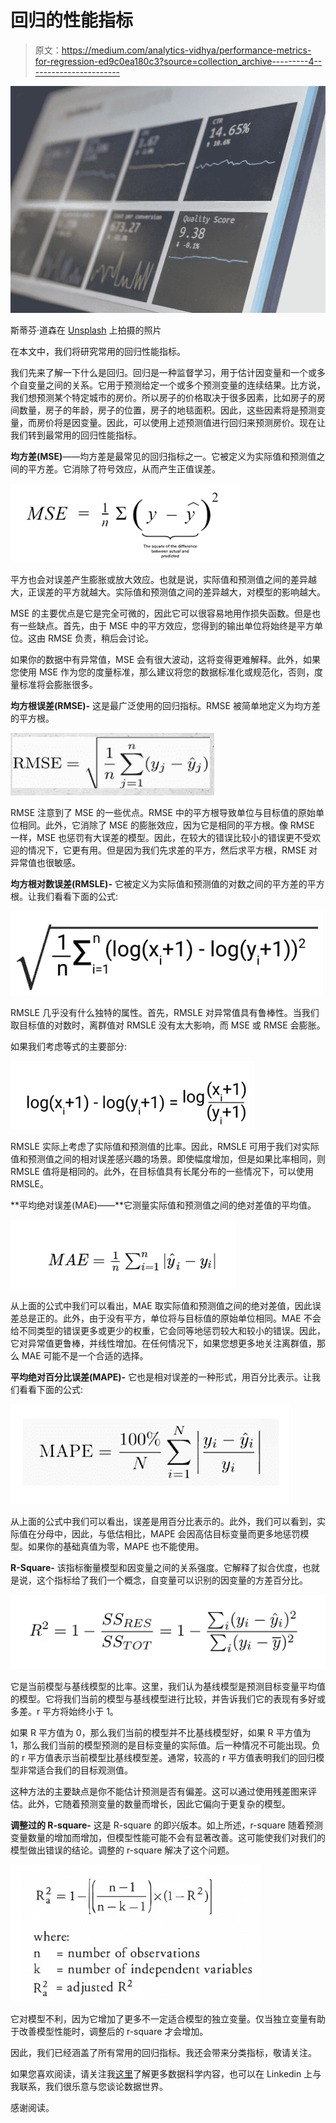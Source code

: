 # 回归的性能指标

> 原文：<https://medium.com/analytics-vidhya/performance-metrics-for-regression-ed9c0ea180c3?source=collection_archive---------4----------------------->

![](img/eb00f5f1dbf973ee46a77e8583979a1e.png)

斯蒂芬·道森在 [Unsplash](https://unsplash.com?utm_source=medium&utm_medium=referral) 上拍摄的照片

在本文中，我们将研究常用的回归性能指标。

我们先来了解一下什么是回归。回归是一种监督学习，用于估计因变量和一个或多个自变量之间的关系。它用于预测给定一个或多个预测变量的连续结果。比方说，我们想预测某个特定城市的房价。所以房子的价格取决于很多因素，比如房子的房间数量，房子的年龄，房子的位置，房子的地毯面积。因此，这些因素将是预测变量，而房价将是因变量。因此，可以使用上述预测值进行回归来预测房价。现在让我们转到最常用的回归性能指标。

**均方差(MSE)**——均方差是最常见的回归指标之一。它被定义为实际值和预测值之间的平方差。它消除了符号效应，从而产生正值误差。

![](img/4605dfb9b23a0a82e200775f44472c04.png)

平方也会对误差产生膨胀或放大效应。也就是说，实际值和预测值之间的差异越大，正误差的平方就越大。实际值和预测值之间的差异越大，对模型的影响越大。

MSE 的主要优点是它是完全可微的，因此它可以很容易地用作损失函数。但是也有一些缺点。首先，由于 MSE 中的平方效应，您得到的输出单位将始终是平方单位。这由 RMSE 负责，稍后会讨论。

如果你的数据中有异常值，MSE 会有很大波动，这将变得更难解释。此外，如果您使用 MSE 作为您的度量标准，那么建议将您的数据标准化或规范化，否则，度量标准将会膨胀很多。

**均方根误差(RMSE)-** 这是最广泛使用的回归指标。RMSE 被简单地定义为均方差的平方根。

![](img/92b95dd97c3e96060472f199a12fca97.png)

RMSE 注意到了 MSE 的一些优点。RMSE 中的平方根导致单位与目标值的原始单位相同。此外，它消除了 MSE 的膨胀效应，因为它是相同的平方根。像 RMSE 一样，MSE 也惩罚有大误差的模型。因此，在较大的错误比较小的错误更不受欢迎的情况下，它更有用。但是因为我们先求差的平方，然后求平方根，RMSE 对异常值也很敏感。

**均方根对数误差(RMSLE)-** 它被定义为实际值和预测值的对数之间的平方差的平方根。让我们看看下面的公式:

![](img/cb368429f01380573b7db686dd1fe00e.png)

RMSLE 几乎没有什么独特的属性。首先，RMSLE 对异常值具有鲁棒性。当我们取目标值的对数时，离群值对 RMSLE 没有太大影响，而 MSE 或 RMSE 会膨胀。

如果我们考虑等式的主要部分:

![](img/04cb41833a31aa2f90496b7cc8ffb416.png)

RMSLE 实际上考虑了实际值和预测值的比率。因此，RMSLE 可用于我们对实际值和预测值之间的相对误差感兴趣的场景。即使幅度增加，但是如果比率相同，则 RMSLE 值将是相同的。此外，在目标值具有长尾分布的一些情况下，可以使用 RMSLE。

**平均绝对误差(MAE)——**它测量实际值和预测值之间的绝对差值的平均值。

![](img/52150ba1c5c70e485dae1f54ac80021d.png)

从上面的公式中我们可以看出，MAE 取实际值和预测值之间的绝对差值，因此误差总是正的。此外，由于没有平方，单位将与目标值的原始单位相同。MAE 不会给不同类型的错误更多或更少的权重，它会同等地惩罚较大和较小的错误。因此，它对异常值更鲁棒，并线性增加。在任何情况下，如果您想更多地关注离群值，那么 MAE 可能不是一个合适的选择。

**平均绝对百分比误差(MAPE)-** 它也是相对误差的一种形式，用百分比表示。让我们看看下面的公式:

![](img/2075abcd7b4e038fd1368a49596aaa92.png)

从上面的公式中我们可以看出，误差是用百分比表示的。此外，我们可以看到，实际值在分母中，因此，与低估相比，MAPE 会因高估目标变量而更多地惩罚模型。如果你的基础真值为零，MAPE 也不能使用。

**R-Square-** 该指标衡量模型和因变量之间的关系强度。它解释了拟合优度，也就是说，这个指标给了我们一个概念，自变量可以识别的因变量的方差百分比。

![](img/1079a884c6c7ca65b3211f6291931b52.png)

它是当前模型与基线模型的比率。这里，我们认为基线模型是预测目标变量平均值的模型。它将我们当前的模型与基线模型进行比较，并告诉我们它的表现有多好或多差。r 平方将始终小于 1。

如果 R 平方值为 0，那么我们当前的模型并不比基线模型好，如果 R 平方值为 1，那么我们当前的模型预测的是目标变量的实际值。后一种情况不可能出现。负的 r 平方值表示当前模型比基线模型差。通常，较高的 r 平方值表明我们的回归模型非常适合我们的目标观测值。

这种方法的主要缺点是你不能估计预测是否有偏差。这可以通过使用残差图来评估。此外，它随着预测变量的数量而增长，因此它偏向于更复杂的模型。

**调整过的 R-square-** 这是 R-square 的即兴版本。如上所述，r-square 随着预测变量数量的增加而增加，但模型性能可能不会有显著改善。这可能使我们对我们的模型做出错误的结论。调整的 r-square 解决了这个问题。

![](img/23b44a3088b53382e7f5400f162e3d4d.png)

它对模型不利，因为它增加了更多不一定适合模型的独立变量。仅当独立变量有助于改善模型性能时，调整后的 r-square 才会增加。

因此，我们已经涵盖了所有常用的回归指标。我还会带来分类指标，敬请关注。

如果您喜欢阅读，请关注我[这里](https://vaishali4175.medium.com/)了解更多数据科学内容，也可以在 Linkedin 上与我联系，我们很乐意与您谈论数据世界。

感谢阅读。